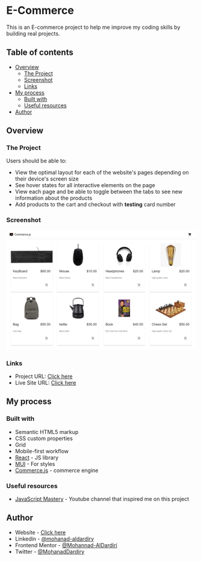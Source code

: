# E-Commerce

This is an E-commerce project to help me improve my coding skills by building real projects.

## Table of contents

- [Overview](#overview)
  - [The Project](#the-Project)
  - [Screenshot](#screenshot)
  - [Links](#links)
- [My process](#my-process)
  - [Built with](#built-with)
  - [Useful resources](#useful-resources)
- [Author](#author)


## Overview

### The Project

Users should be able to:

- View the optimal layout for each of the website's pages depending on their device's screen size
- See hover states for all interactive elements on the page
- View each page and be able to toggle between the tabs to see new information about the products 
- Add products to the cart and checkout with **testing** card number
### Screenshot

![](./src/assets/screenShot.png)

### Links

- Project URL: [Click here](https://github.com/Mohannad-AlDardiri/E-Commerce)
- Live Site URL: [Click here](https://mohannad-aldardiri.github.io/E-Commerce)

## My process

### Built with

- Semantic HTML5 markup
- CSS custom properties
- Grid
- Mobile-first workflow
- [React](https://reactjs.org/) - JS library
- [MUI](https://mui.com/) - For styles
- [Commerce.js](https://commercejs.com/) - commerce engine 

### Useful resources

- [JavaScript Mastery](https://www.youtube.com/@javascriptmastery) - Youtube channel that inspired me on this project

## Author

- Website - [Click here](https://mohannad-aldardiri.github.io/personal-website/)
- Linkedin - [@mohanad-aldardiry](https://www.linkedin.com/in/mohanad-aldardiry-175614239/)
- Frontend Mentor - [@Mohannad-AlDardiri](https://www.frontendmentor.io/profile/Mohannad-AlDardiri)
- Twitter - [@MohanadDardiry](https://www.twitter.com/MohanadDardiry)
